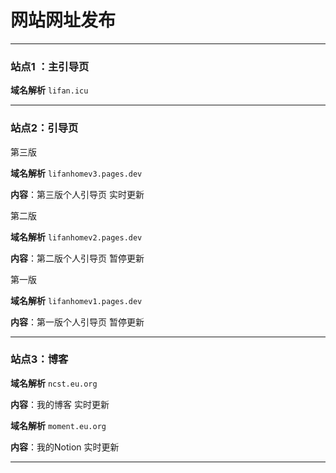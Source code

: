 # 网站网址发布

---

### 站点1 ：主引导页

**域名解析**	`lifan.icu`

---

### 站点2：引导页

第三版

**域名解析**	 `lifanhomev3.pages.dev`

**内容**：第三版个人引导页  实时更新

第二版

**域名解析** 	`lifanhomev2.pages.dev`

**内容**：第二版个人引导页 暂停更新

第一版

**域名解析** 	`lifanhomev1.pages.dev`

**内容**：第一版个人引导页  暂停更新

---

### 站点3：博客


**域名解析** 	`ncst.eu.org` 

**内容**：我的博客  实时更新


**域名解析** 	`moment.eu.org` 

**内容**：我的Notion  实时更新


---

